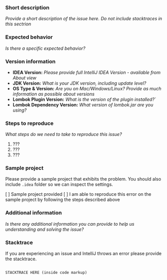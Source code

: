 ### Short description
_Provide a short description of the issue here. Do not include stacktraces in this sectrion_

### Expected behavior
_Is there a specific expected behavior?_

### Version information

 * **IDEA Version:** _Please provide full IntelliJ IDEA Version - available from About view_
 * **JDK Version:** _What is your JDK version, including update level?_
 * **OS Type & Version:** _Are you on Mac/Windows/Linux? Provide as much information as possible about versions_
 * **Lombok Plugin Version:** _What is the version of the plugin installed?`_
 * **Lombok Dependency Version:** _What version of lombok.jar are you using?_

### Steps to reproduce
_What steps do we need to take to reproduce this issue?_

 1. ???
 2. ???
 3. ???


### Sample project
Please provide a sample project that exhibits the problem.
You should also include `.idea` folder so we can inspect the settings.

 [ ] Sample project provided
 [ ] I am able to reproduce this error on the sample project by following the steps described above

### Additional information
_Is there any additional information you can provide to help us understanding and solving the issue?_

### Stacktrace
If you are experiencing an issue and IntelliJ throws an error please provide the stacktrace.

```

STACKTRACE HERE (inside code markup)

```


